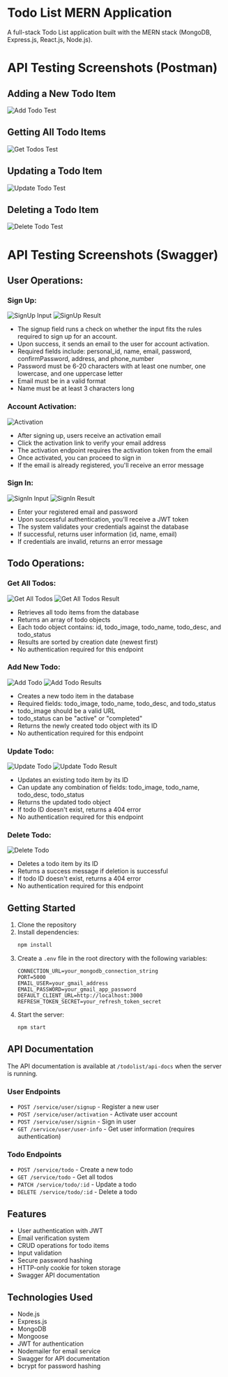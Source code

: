 # Todo List MERN Application

A full-stack Todo List application built with the MERN stack (MongoDB, Express.js, React.js, Node.js).

# API Testing Screenshots (Postman)

## Adding a New Todo Item
![Add Todo Test](assets/addTest.png)

## Getting All Todo Items
![Get Todos Test](assets/getTest.png)

## Updating a Todo Item
![Update Todo Test](assets/updateTest.png)

## Deleting a Todo Item
![Delete Todo Test](assets/deleteTest.png)

# API Testing Screenshots (Swagger)

## User Operations:

### Sign Up:
![SignUp Input](assets/signUp.png)
![SignUp Result](assets/signUpResult.png)

- The signup field runs a check on whether the input fits the rules required to sign up for an account.
- Upon success, it sends an email to the user for account activation.
- Required fields include: personal_id, name, email, password, confirmPassword, address, and phone_number
- Password must be 6-20 characters with at least one number, one lowercase, and one uppercase letter
- Email must be in a valid format
- Name must be at least 3 characters long

### Account Activation:
![Activation](assets/activation.png)

- After signing up, users receive an activation email
- Click the activation link to verify your email address
- The activation endpoint requires the activation token from the email
- Once activated, you can proceed to sign in
- If the email is already registered, you'll receive an error message

### Sign In:
![SignIn Input](assets/signIn.png)
![SignIn Result](assets/signInResult.png)

- Enter your registered email and password
- Upon successful authentication, you'll receive a JWT token
- The system validates your credentials against the database
- If successful, returns user information (id, name, email)
- If credentials are invalid, returns an error message

## Todo Operations:

### Get All Todos:
![Get All Todos](assets/toDoGetAll.png)
![Get All Todos Result](assets/toDoGetAllResult.png)

- Retrieves all todo items from the database
- Returns an array of todo objects
- Each todo object contains: id, todo_image, todo_name, todo_desc, and todo_status
- Results are sorted by creation date (newest first)
- No authentication required for this endpoint

### Add New Todo:
![Add Todo](assets/toDoAdd.png)
![Add Todo Results](assets/toDoAddResult.png)

- Creates a new todo item in the database
- Required fields: todo_image, todo_name, todo_desc, and todo_status
- todo_image should be a valid URL
- todo_status can be "active" or "completed"
- Returns the newly created todo object with its ID
- No authentication required for this endpoint

### Update Todo:
![Update Todo](assets/toDoUpdate.png)
![Update Todo Result](assets/toDoUpdateResult.png)

- Updates an existing todo item by its ID
- Can update any combination of fields: todo_image, todo_name, todo_desc, todo_status
- Returns the updated todo object
- If todo ID doesn't exist, returns a 404 error
- No authentication required for this endpoint

### Delete Todo:
![Delete Todo](assets/toDoDelete.png)

- Deletes a todo item by its ID
- Returns a success message if deletion is successful
- If todo ID doesn't exist, returns a 404 error
- No authentication required for this endpoint

## Getting Started

1. Clone the repository
2. Install dependencies:
   ```bash
   npm install
   ```
3. Create a `.env` file in the root directory with the following variables:
   ```
   CONNECTION_URL=your_mongodb_connection_string
   PORT=5000
   EMAIL_USER=your_gmail_address
   EMAIL_PASSWORD=your_gmail_app_password
   DEFAULT_CLIENT_URL=http://localhost:3000
   REFRESH_TOKEN_SECRET=your_refresh_token_secret
   ```
4. Start the server:
   ```bash
   npm start
   ```

## API Documentation

The API documentation is available at `/todolist/api-docs` when the server is running.

### User Endpoints
- `POST /service/user/signup` - Register a new user
- `POST /service/user/activation` - Activate user account
- `POST /service/user/signin` - Sign in user
- `GET /service/user/user-info` - Get user information (requires authentication)

### Todo Endpoints
- `POST /service/todo` - Create a new todo
- `GET /service/todo` - Get all todos
- `PATCH /service/todo/:id` - Update a todo
- `DELETE /service/todo/:id` - Delete a todo

## Features

- User authentication with JWT
- Email verification system
- CRUD operations for todo items
- Input validation
- Secure password hashing
- HTTP-only cookie for token storage
- Swagger API documentation

## Technologies Used

- Node.js
- Express.js
- MongoDB
- Mongoose
- JWT for authentication
- Nodemailer for email service
- Swagger for API documentation
- bcrypt for password hashing 